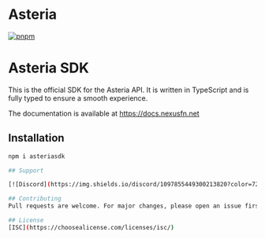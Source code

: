 # Asteria

[![pnpm](https://img.shields.io/badge/maintained%20with-pnpm-cc00ff.svg?style=for-the-badge&logo=pnpm)](https://pnpm.io/) 

# Asteria SDK

This is the official SDK for the Asteria API. It is written in TypeScript and is fully typed to ensure a smooth experience.

The documentation is available at https://docs.nexusfn.net

## Installation

```bash
npm i asteriasdk

## Support

[![Discord](https://img.shields.io/discord/1097855449300213820?color=7289da&label=Discord&logo=discord&logoColor=white&style=for-the-badge)](https://discord.gg/3QxkZPKJ4K)

## Contributing
Pull requests are welcome. For major changes, please open an issue first to discuss what you would like to change.

## License
[ISC](https://choosealicense.com/licenses/isc/)
